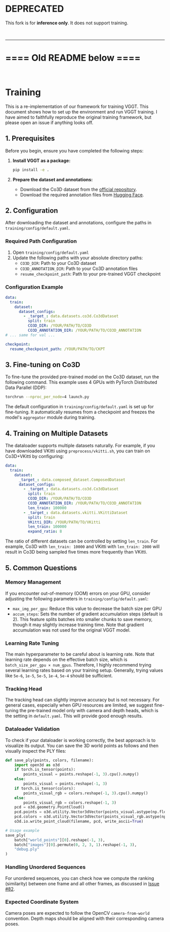 # DEPRECATED

This fork is for **inference only**. It does not support training.

<div><br/></div>

----
# ==== Old README below ====

<div><br/></div>

# Training

This is a re-implementation of our framework for training VGGT. This document shows how to set up the environment and run VGGT training. I have aimed to faithfully reproduce the original training framework, but please open an issue if anything looks off.

## 1. Prerequisites

Before you begin, ensure you have completed the following steps:

1. **Install VGGT as a package:**
   ```bash
   pip install -e .
   ```

2. **Prepare the dataset and annotations:**
   - Download the Co3D dataset from the [official repository](https://github.com/facebookresearch/co3d).
   - Download the required annotation files from [Hugging Face](https://huggingface.co/datasets/JianyuanWang/co3d_anno/tree/main).

## 2. Configuration

After downloading the dataset and annotations, configure the paths in `training/config/default.yaml`.

### Required Path Configuration

1. Open `training/config/default.yaml`
2. Update the following paths with your absolute directory paths:
   - `CO3D_DIR`: Path to your Co3D dataset
   - `CO3D_ANNOTATION_DIR`: Path to your Co3D annotation files
   - `resume_checkpoint_path`: Path to your pre-trained VGGT checkpoint

### Configuration Example

```yaml
data:
  train:
    dataset:
      dataset_configs:
        - _target_: data.datasets.co3d.Co3dDataset
          split: train
          CO3D_DIR: /YOUR/PATH/TO/CO3D
          CO3D_ANNOTATION_DIR: /YOUR/PATH/TO/CO3D_ANNOTATION
# ... same for val ...

checkpoint:
  resume_checkpoint_path: /YOUR/PATH/TO/CKPT
```

## 3. Fine-tuning on Co3D

To fine-tune the provided pre-trained model on the Co3D dataset, run the following command. This example uses 4 GPUs with PyTorch Distributed Data Parallel (DDP):

```bash
torchrun --nproc_per_node=4 launch.py
```

The default configuration in `training/config/default.yaml` is set up for fine-tuning. It automatically resumes from a checkpoint and freezes the model's `aggregator` module during training.

## 4. Training on Multiple Datasets

The dataloader supports multiple datasets naturally. For example, if you have downloaded VKitti using `preprocess/vkitti.sh`, you can train on Co3D+VKitti by configuring:

```yaml
data:
  train:
    dataset:
      _target_: data.composed_dataset.ComposedDataset
      dataset_configs:
        - _target_: data.datasets.co3d.Co3dDataset
          split: train
          CO3D_DIR: /YOUR/PATH/TO/CO3D
          CO3D_ANNOTATION_DIR: /YOUR/PATH/TO/CO3D_ANNOTATION
          len_train: 100000
        - _target_: data.datasets.vkitti.VKittiDataset
          split: train
          VKitti_DIR: /YOUR/PATH/TO/VKitti
          len_train: 100000
          expand_ratio: 8 
```

The ratio of different datasets can be controlled by setting `len_train`. For example, Co3D with `len_train: 10000` and VKitti with `len_train: 2000` will result in Co3D being sampled five times more frequently than VKitti.

## 5. Common Questions

### Memory Management

If you encounter out-of-memory (OOM) errors on your GPU, consider adjusting the following parameters in `training/config/default.yaml`:

- `max_img_per_gpu`: Reduce this value to decrease the batch size per GPU
- `accum_steps`: Sets the number of gradient accumulation steps (default is 2). This feature splits batches into smaller chunks to save memory, though it may slightly increase training time. Note that gradient accumulation was not used for the original VGGT model.

### Learning Rate Tuning

The main hyperparameter to be careful about is learning rate. Note that learning rate depends on the effective batch size, which is `batch_size_per_gpu × num_gpus`. Therefore, I highly recommend trying several learning rates based on your training setup. Generally, trying values like `5e-6`, `1e-5`, `5e-5`, `1e-4`, `5e-4` should be sufficient.

### Tracking Head

The tracking head can slightly improve accuracy but is not necessary. For general cases, especially when GPU resources are limited, we suggest fine-tuning the pre-trained model only with camera and depth heads, which is the setting in `default.yaml`. This will provide good enough results.

### Dataloader Validation

To check if your dataloader is working correctly, the best approach is to visualize its output. You can save the 3D world points as follows and then visually inspect the PLY files:

```python
def save_ply(points, colors, filename):
    import open3d as o3d                
    if torch.is_tensor(points):
        points_visual = points.reshape(-1, 3).cpu().numpy()
    else:
        points_visual = points.reshape(-1, 3)
    if torch.is_tensor(colors):
        points_visual_rgb = colors.reshape(-1, 3).cpu().numpy()
    else:
        points_visual_rgb = colors.reshape(-1, 3)
    pcd = o3d.geometry.PointCloud()
    pcd.points = o3d.utility.Vector3dVector(points_visual.astype(np.float64))
    pcd.colors = o3d.utility.Vector3dVector(points_visual_rgb.astype(np.float64))
    o3d.io.write_point_cloud(filename, pcd, write_ascii=True)

# Usage example
save_ply(
    batch["world_points"][0].reshape(-1, 3), 
    batch["images"][0].permute(0, 2, 3, 1).reshape(-1, 3), 
    "debug.ply"
)
```

### Handling Unordered Sequences

For unordered sequences, you can check how we compute the ranking (similarity) between one frame and all other frames, as discussed in [Issue #82](https://github.com/facebookresearch/vggt/issues/82).

### Expected Coordinate System

Camera poses are expected to follow the OpenCV `camera-from-world` convention. Depth maps should be aligned with their corresponding camera poses.
